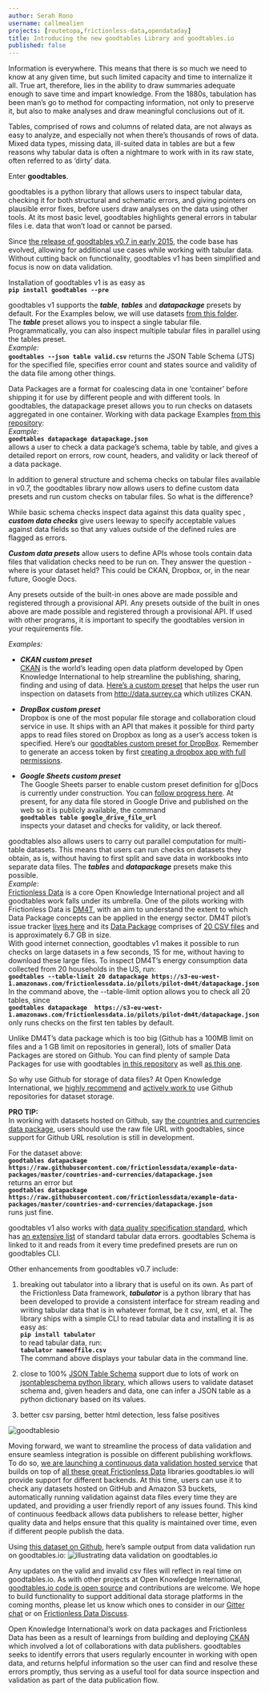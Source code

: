 ```yaml
---
author: Serah Rono
username: callmealien
projects: [routetopa,frictionless-data,opendataday]
title: Introducing the new goodtables Library and goodtables.io
published: false
---
```


Information is everywhere. This means that there is so much we need to know at any given time, but such limited capacity and time to internalize it all. True art, therefore, lies in the ability to draw summaries adequate enough to save time and impart knowledge. From the 1880s, tabulation has been man’s go to method for compacting information, not only to preserve it, but also to make analyses and draw meaningful conclusions out of it.

Tables, comprised of rows and columns of related data, are not always as easy to analyze, and especially not when there’s thousands of rows of data. Mixed data types, missing data, ill-suited data in tables are but a few reasons why tabular data is often a nightmare to work with in its raw state, often referred to as ‘dirty’ data.

Enter **goodtables**.

goodtables is a python library that allows users to inspect tabular data, checking it for both structural and schematic errors, and giving pointers on plausible error fixes, before users draw analyses on the data using other tools. At its most basic level, goodtables highlights general errors in tabular files i.e. data that won’t load or cannot be parsed.

Since [the release of goodtables v0.7 in early 2015](http://okfnlabs.org/blog/2015/02/20/introducing-goodtables.html), the code base has evolved, allowing for additional use cases while working with tabular data.  Without cutting back on functionality, goodtables v1 has been simplified and focus is now on data validation.

Installation of goodtables v1 is as easy as  
**`pip install goodtables --pre`**

goodtables v1  supports the **_table_**, **_tables_** and **_datapackage_** presets by default. For the Examples below, we will use datasets [from this folder](https://github.com/frictionlessdata/goodtables-py/tree/master/data).  
The **_table_** preset allows you to inspect a single tabular file. Programmatically, you can also inspect multiple tabular files in parallel using the tables preset.  
  _Example:_  
  **`goodtables --json table valid.csv`** 
  returns the JSON Table Schema (JTS) for the specified file, specifies error count and states source and validity of the data file among other things.

Data Packages are a format for coalescing data in one ‘container’ before shipping it for use by different people and with different tools. In goodtables, the datapackage preset allows you to run checks on datasets aggregated in one container. Working with data package Examples [from this repository](https://github.com/frictionlessdata/goodtables-py/tree/master/data/datapackages):  
  _Example:_  
  **`goodtables datapackage datapackage.json`**  
  allows a user to check a data package’s schema, table by table, and gives a detailed report on errors, row count, headers, and validity or lack thereof of a data package.

In addition to general structure and schema checks on tabular files available in v0.7, the goodtables library now allows users to define custom data presets and run custom checks on tabular files. So what is the difference?

While basic schema checks inspect data against this data quality spec , **_custom data checks_** give users leeway to specify acceptable values against data fields so that any values outside of the defined rules are flagged as errors.

**_Custom data presets_** allow users to define APIs whose tools contain data files that validation checks need to be run on. They answer the question - where is your dataset held? This could be CKAN, Dropbox, or, in the near future, Google Docs.

Any presets outside of the built-in ones above are made possible and registered through a provisional API. Any presets outside of the built in ones above are made possible and registered through a provisional API. If used with other programs, it is important to specify the goodtables version in your requirements file.

_Examples:_  
+ **_CKAN custom preset_**  
[CKAN](http://ckan.org) is the world’s leading open data platform developed by Open Knowledge International to help streamline the publishing, sharing, finding and using of data.
[Here’s a custom preset](https://github.com/frictionlessdata/goodtables-py/blob/master/Examples/ckan.py) that helps the user run inspection on datasets from http://data.surrey.ca which utilizes CKAN.

+ **_DropBox custom preset_**  
Dropbox is one of the most popular file storage and collaboration cloud service in use. It ships with an API that makes it possible for third party apps to read files stored on Dropbox as long as a user’s access token is specified. Here’s our [goodtables custom preset for DropBox](https://github.com/frictionlessdata/goodtables-py/blob/master/examples/dropbox.py). Remember to generate an access token by first [creating a dropbox app with full permissions](https://www.dropbox.com/developers/apps).

+ **_Google Sheets custom preset_**  
The Google Sheets parser to enable custom preset definition for g|Docs is currently under construction. You can [follow progress here](https://github.com/frictionlessdata/tabulator-py/issues/117). At present, for any data file stored in Google Drive and published on the web so it is publicly available, the command  
**`goodtables table google_drive_file_url`**  
inspects your dataset and checks for validity, or lack thereof.

goodtables also allows users to carry out parallel computation for multi-table datasets. This means that users can run checks on datasets they obtain, as is, without having to first split and save data in workbooks into separate data files. The **_tables_** and **_datapackage_** presets make this possible.  
_Example:_  
[Frictionless Data](http://frictionlessdata.io) is a core Open Knowledge International project and all goodtables work falls under its umbrella. One of the pilots working with Frictionless Data is [DM4T](https://github.com/frictionlessdata/pilot-dm4t), with an aim to understand the extent to which Data Package concepts can be applied in the energy sector. DM4T pilot’s issue tracker [lives here](https://github.com/frictionlessdata/pilot-dm4t) and its [Data Package](https://s3-eu-west-1.amazonaws.com/frictionlessdata.io/pilots/pilot-dm4t/datapackage.json) comprises of [20 CSV files](http://data.okfn.org/tools/view?url=https%3A%2F%2Fs3-eu-west-1.amazonaws.com%2Ffrictionlessdata.io%2Fpilots%2Fpilot-dm4t%2Fdatapackage.json) and is approximately 6.7 GB in size.   
With good internet connection, goodtables v1 makes it possible to run checks on large datasets in a few seconds, 15 for me,  without having to download these large files. To inspect DM4T’s energy consumption data collected from 20 households in the US, run:  
**`goodtables --table-limit 20 datapackage https://s3-eu-west-1.amazonaws.com/frictionlessdata.io/pilots/pilot-dm4t/datapackage.json`**  
In the command above, the --table-limit option allows you to check all 20 tables, since   
**`goodtables datapackage  https://s3-eu-west-1.amazonaws.com/frictionlessdata.io/pilots/pilot-dm4t/datapackage.json`**  
only runs checks on the first ten tables by default.

Unlike DM4T’s data package which is too big (Github has a 100MB limit on files and a 1 GB limit on repositories in general), lots of smaller Data Packages are stored on Github. You can find plenty of sample Data Packages for use with goodtables [in this repository](https://github.com/datasets/) as well [as this one](https://github.com/frictionlessdata/example-data-packages).

So why use Github for storage of data files?  At Open Knowledge International, we [highly recommend](http://blog.okfn.org/2013/07/02/git-and-github-for-data/) and [actively work to](http://blog.okfn.org/2016/11/29/git-for-data-analysis-why-version-control-is-essential-collaboration-public-trust/) use Github repositories for dataset storage.

**PRO TIP:**   
In working with datasets hosted on Github, say [the countries and currencies data package](https://github.com/frictionlessdata/example-data-packages/tree/master/countries-and-currencies), users should use the raw file URL with goodtables, since support for Github URL resolution is still in development.

For the dataset above:  
**`goodtables datapackage https://raw.githubusercontent.com/frictionlessdata/example-data-packages/master/countries-and-currencies/datapackage.json`**    
returns an error but  
**`goodtables datapackage https://raw.githubusercontent.com/frictionlessdata/example-data-packages/master/countries-and-currencies/datapackage.json`**  
runs just fine.

goodtables v1 also works with [data quality specification standard](https://github.com/frictionlessdata/data-quality-spec), which has [an extensive list](https://github.com/frictionlessdata/goodtables-py/blob/master/goodtables/spec.json) of standard tabular data errors. goodtables Schema is linked to it and reads from it every time predefined presets are run on goodtables CLI.

Other enhancements from goodtables v0.7 include:  
1. breaking out tabulator into a library that is useful on its own.
As part of the Frictionless Data framework, **_tabulator_** is a python library that has been developed to provide a consistent interface for stream reading and writing tabular data that is in whatever format, be it csv, xml, et al. The library ships with a simple CLI to read tabular data and installing it is as easy as:  
**`pip install tabulator`**  
to read tabular data, run:  
**`tabulator nameoffile.csv`**  
The command above displays your tabular data in the command line.

2. close to 100% [JSON Table Schema](http://specs.frictionlessdata.io/json-table-schema/) support due to lots of work on [jsontableschema python library](https://github.com/frictionlessdata/jsontableschema-py), which allows users to validate dataset schema and, given headers and data, one can infer a JSON table as a python dictionary  based on its values.

3. better csv parsing, better html detection, less false positives

![goodtablesio](https://github.com/okfn/okfn.github.com/blob/master/img/posts/goodtablesio.jpg)

Moving forward, we want to streamline the process of data validation and ensure seamless integration is possible on different publishing workflows. To do so, [we are launching a continuous data validation hosted service](http://goodtables.io) that builds on top of [all these great Frictionless Data](https://github.com/frictionlessdata/tabulator-py) libraries.goodtables.io will provide support for different backends. At this time, users can use it to check any datasets hosted on GitHub and Amazon S3 buckets, automatically running validation against data files every time they are updated, and providing a user friendly report of any issues found. 
This kind of continuous feedback allows data publishers to release better, higher quality data and helps ensure that this quality is maintained over time, even if different people publish the data. 

Using [this dataset on Github](http://goodtables.io/github/frictionlessdata/example-goodtables.io), here’s sample output from data validation run on goodtables.io:
![illustrating data validation on goodtables.io](https://github.com/okfn/okfn.github.com/blob/master/img/posts/gtio%20data%20validation%20.png)



Any updates on the valid and invalid csv files will reflect in real time on goodtables.io. As with other projects at Open Knowledge International, [goodtables.io code is open source](https://github.com/frictionlessdata/goodtables.io) and contributions are welcome. We hope to build functionality to support additional data storage platforms in the coming months, please let us know which ones to consider in our [Gitter chat](https://gitter.im/frictionlessdata/chat) or on [Frictionless Data Discuss](https://discuss.okfn.org/c/frictionless-data).  

Open Knowledge International’s work on data packages and Frictionless Data has been as a result of learnings from building and deploying [CKAN](http://ckan.org) which involved a lot of collaborations with data publishers. goodtables seeks to identify errors that users regularly encounter in working with open data,  and returns helpful information so the user can find and resolve these errors promptly, thus serving as a useful tool for data source inspection and validation as part of the data publication flow.
